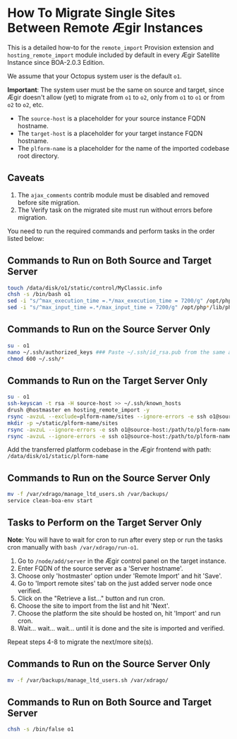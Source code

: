
# How To Migrate Single Sites Between Remote Ægir Instances

This is a detailed how-to for the `remote_import` Provision extension and `hosting_remote_import` module included by default in every Ægir Satellite Instance since BOA-2.0.3 Edition.

We assume that your Octopus system user is the default `o1`.

**Important**: The system user must be the same on source and target, since Ægir doesn't allow (yet) to migrate from `o1` to `o2`, only from `o1` to `o1` or from `o2` to `o2`, etc.

- The `source-host` is a placeholder for your source instance FQDN hostname.
- The `target-host` is a placeholder for your target instance FQDN hostname.
- The `plform-name` is a placeholder for the name of the imported codebase root directory.

## Caveats

1. The `ajax_comments` contrib module must be disabled and removed before site migration.
2. The Verify task on the migrated site must run without errors before migration.

You need to run the required commands and perform tasks in the order listed below:

## Commands to Run on Both Source and Target Server

```sh
touch /data/disk/o1/static/control/MyClassic.info
chsh -s /bin/bash o1
sed -i "s/^max_execution_time =.*/max_execution_time = 7200/g" /opt/php*/lib/php.ini
sed -i "s/^max_input_time =.*/max_input_time = 7200/g" /opt/php*/lib/php.ini
```

## Commands to Run on the Source Server Only

```sh
su - o1
nano ~/.ssh/authorized_keys ### Paste ~/.ssh/id_rsa.pub from the same account on target
chmod 600 ~/.ssh/*
```

## Commands to Run on the Target Server Only

```sh
su - o1
ssh-keyscan -t rsa -H source-host >> ~/.ssh/known_hosts
drush @hostmaster en hosting_remote_import -y
rsync -avzuL --exclude=plform-name/sites --ignore-errors -e ssh o1@source-host:/path/to/plform-name ~/static/
mkdir -p ~/static/plform-name/sites
rsync -avzuL --ignore-errors -e ssh o1@source-host:/path/to/plform-name/sites/all ~/static/plform-name/sites/
rsync -avzuL --ignore-errors -e ssh o1@source-host:/path/to/plform-name/sites/default ~/static/plform-name/sites/
```

Add the transferred platform codebase in the Ægir frontend with path: `/data/disk/o1/static/plform-name`

## Commands to Run on the Source Server Only

```sh
mv -f /var/xdrago/manage_ltd_users.sh /var/backups/
service clean-boa-env start
```

## Tasks to Perform on the Target Server Only

**Note**: You will have to wait for cron to run after every step or run the tasks cron manually with `bash /var/xdrago/run-o1`.

1. Go to `/node/add/server` in the Ægir control panel on the target instance.
2. Enter FQDN of the source server as a 'Server hostname'.
3. Choose only 'hostmaster' option under 'Remote Import' and hit 'Save'.
4. Go to 'Import remote sites' tab on the just added server node once verified.
5. Click on the "Retrieve a list..." button and run cron.
6. Choose the site to import from the list and hit 'Next'.
7. Choose the platform the site should be hosted on, hit 'Import' and run cron.
8. Wait... wait... wait... until it is done and the site is imported and verified.

Repeat steps 4-8 to migrate the next/more site(s).

## Commands to Run on the Source Server Only

```sh
mv -f /var/backups/manage_ltd_users.sh /var/xdrago/
```

## Commands to Run on Both Source and Target Server

```sh
chsh -s /bin/false o1
```

